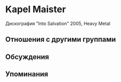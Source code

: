 # Kapel Maister

Дискография
"Into Salvation" 2005, Heavy Metal

## Отношения с другими группами


## Обсуждения


## Упоминания


